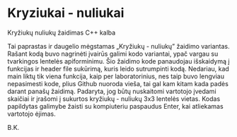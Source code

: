# Kryziukai - nuliukai
Kryžiukų nuliukų žaidimas C++ kalba

Tai paprastas ir daugelio mėgstamas „Kryžiukų - nuliukų” žaidimo variantas. Rašant kodą buvo nagrinėti įvairūs galimi kodo variantai, ypač vargau su tvarkingos lentelės apiforminimu. Šio žaidimo kode panaudojau išskaidymą į funkcijas ir header file sukūrimą, kuris leido sutrumpinti kodą. Nedariau, kad main liktų tik viena funkcija, kaip per laboratorinius, nes taip buvo lengviau nepasimesti kode, plius Github nuoroda vieša, tai gal kam kitam kada padės darant panašų žaidimą. Padaryta, jog būtų nuskaitomi vartotojo įvedami skaičiai ir įrašomi į sukurtos kryžiukų - nuliukų 3x3 lentelės vietas. Kodas papildytas galimybe žaisti su kompiuteriu paspaudus Enter, kai atliekamas vartotojo ėjimas.

B.K.
